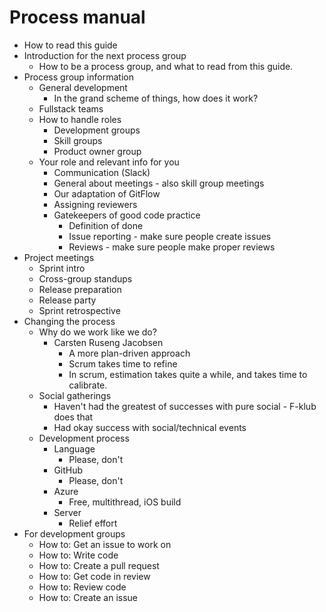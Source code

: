 # Process manual
- How to read this guide
- Introduction for the next process group
	- How to be a process group, and what to read from this guide.
- Process group information
  - General development
    - In the grand scheme of things, how does it work?
  - Fullstack teams
  - How to handle roles
    - Development groups
    - Skill groups
    - Product owner group
  - Your role and relevant info for you
    - Communication (Slack)
    - General about meetings - also skill group meetings
    - Our adaptation of GitFlow
    - Assigning reviewers
    - Gatekeepers of good code practice
      - Definition of done
      - Issue reporting - make sure people create issues
      - Reviews - make sure people make proper reviews
- Project meetings
  - Sprint intro
  - Cross-group standups
  - Release preparation
  - Release party
  - Sprint retrospective
- Changing the process
  - Why do we work like we do?
    - Carsten Ruseng Jacobsen
      - A more plan-driven approach
      - Scrum takes time to refine
      - In scrum, estimation takes quite a while, and takes time to calibrate.
  - Social gatherings
    - Haven't had the greatest of successes with pure social - F-klub does that
    - Had okay success with social/technical events
  - Development process
    - Language
      - Please, don't
    - GitHub
      - Please, don't
    - Azure
      - Free, multithread, iOS build
    - Server
      - Relief effort
- For development groups
  - How to: Get an issue to work on
  - How to: Write code
  - How to: Create a pull request
  - How to: Get code in review
  - How to: Review code
  - How to: Create an issue
